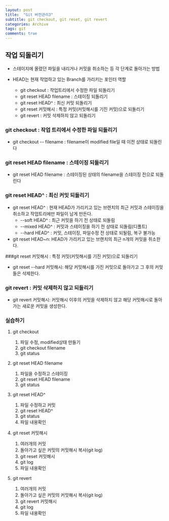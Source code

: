 ```yaml
---
layout: post
title:  "Git 버전관리3"
subtitle: git checkout, git reset, git revert
categories: Archive
tags: git
comments: true
---
```




## 작업 되돌리기

- 스테이지에 올렸던 파일을 내리거나 커밋을 취소하는 등 각 단계로 돌아가는 방법

- HEAD는 현재 작업하고 있는 Branch를 가리키는 포인터 역할

  - git checkout : 작업트리에서 수정한 파일 되돌리기
  - git reset HEAD filename : 스테이징 되돌리기
  - git reset HEAD^ : 최신 커밋 되돌리기
  - git reset 커밋해시 : 특정 커밋(커밋해시를 기진 커밋)으로 되돌리기
  - git revert : 커밋 삭제하지 않고 되돌리기

  

### git checkout : 작업 트리에서 수정한 파일 되돌리기

- git checkout -- filename : filename이 modified file일 때 이전 상태로 되돌린다

### git reset HEAD filename : 스테이징 되돌리기

- git reset HEAD filename : 스테이징된 상태의 filename을 스테이징 전으로 되돌린다

### git reset HEAD^ : 최신 커밋 되돌리기

- git reset HEAD^ : 현재 HEAD가 가리키고 있는 브렌치의 최근 커밋과 스테이징을 취소하고 작업트리에만 파일이 남게 만든다.
  - --soft HEAD^ : 최근 커밋을 하기 전 상태로 되돌림
  - --mixed HEAD^ : 커밋과 스테이징을 하기 전 상태로 되돌림(디폴트)
  - --hard HEAD^ : 커밋, 스테이징, 파일수정 전 상태로 되될림, 복구 불가능
- git reset HEAD~n: HEAD가 가리키고 있는 브랜치의 최근 n개의 커밋을 취소한다.

###git reset 커밋해시 : 특정 커밋(커밋해시를 기진 커밋)으로 되돌리기

- git reset --hard 커밋해시: 해당 커밋해시를 가진 커밋으로 돌아가고 그 후의 커밋들은 삭제한다.

### git revert : 커밋 삭제하지 않고 되돌리기

- git revert 커밋해시: 커밋해시 이후의 커밋을 삭제하지 않고 해당 커밋해시로 돌아가는 새로운 커밋을 생성한다.



### 실습하기

1. git checkout

   1. 파일 수정, modified상태 만들기
   2. git checkout filename
   3. git status

2. git reset HEAD filename

   1. 파일을 수정하고 스테이징
   2. git reset HEAD filename
   3. git status

3. git reset HEAD^

   1. 파일 수정하고 커밋
   2. git reset HEAD^
   3. git status
   4. 파일 내용확인

4. git reset 커밋해시

   1. 여러개의 커밋
   2. 돌아가고 싶은 커밋의 커밋해시 복사(git log)
   3. git reset 커밋해시
   4. git log
   5. 파일 내용확인

5. git revert

   1. 여러개의 커밋
   2. 돌아가고 싶은 커밋의 커밋해시 복사(git log)
   3. git revert 커밋해시
   4. git log
   5. 파일 내용확인

   